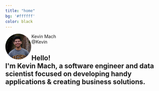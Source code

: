 ```yaml
---
title: "home"
bg: '#ffffff'
color: black
---
```


<img src="img/pfp.png" align="left">
<div id="relative-name">Kevin Mach
</div>
<div id="relative-at">@Kevin <br />
</div>

<h2>Hello! <br />
I'm <span class="bold-font">Kevin Mach</span>, a software engineer and data scientist focused on developing handy applications &amp; creating business solutions.
</h2>
